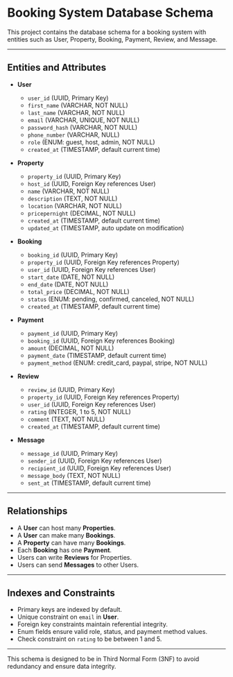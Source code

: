 # Booking System Database Schema

This project contains the database schema for a booking system with entities such as User, Property, Booking, Payment, Review, and Message.

---

## Entities and Attributes

- **User**
  - `user_id` (UUID, Primary Key)
  - `first_name` (VARCHAR, NOT NULL)
  - `last_name` (VARCHAR, NOT NULL)
  - `email` (VARCHAR, UNIQUE, NOT NULL)
  - `password_hash` (VARCHAR, NOT NULL)
  - `phone_number` (VARCHAR, NULL)
  - `role` (ENUM: guest, host, admin, NOT NULL)
  - `created_at` (TIMESTAMP, default current time)

- **Property**
  - `property_id` (UUID, Primary Key)
  - `host_id` (UUID, Foreign Key references User)
  - `name` (VARCHAR, NOT NULL)
  - `description` (TEXT, NOT NULL)
  - `location` (VARCHAR, NOT NULL)
  - `pricepernight` (DECIMAL, NOT NULL)
  - `created_at` (TIMESTAMP, default current time)
  - `updated_at` (TIMESTAMP, auto update on modification)

- **Booking**
  - `booking_id` (UUID, Primary Key)
  - `property_id` (UUID, Foreign Key references Property)
  - `user_id` (UUID, Foreign Key references User)
  - `start_date` (DATE, NOT NULL)
  - `end_date` (DATE, NOT NULL)
  - `total_price` (DECIMAL, NOT NULL)
  - `status` (ENUM: pending, confirmed, canceled, NOT NULL)
  - `created_at` (TIMESTAMP, default current time)

- **Payment**
  - `payment_id` (UUID, Primary Key)
  - `booking_id` (UUID, Foreign Key references Booking)
  - `amount` (DECIMAL, NOT NULL)
  - `payment_date` (TIMESTAMP, default current time)
  - `payment_method` (ENUM: credit_card, paypal, stripe, NOT NULL)

- **Review**
  - `review_id` (UUID, Primary Key)
  - `property_id` (UUID, Foreign Key references Property)
  - `user_id` (UUID, Foreign Key references User)
  - `rating` (INTEGER, 1 to 5, NOT NULL)
  - `comment` (TEXT, NOT NULL)
  - `created_at` (TIMESTAMP, default current time)

- **Message**
  - `message_id` (UUID, Primary Key)
  - `sender_id` (UUID, Foreign Key references User)
  - `recipient_id` (UUID, Foreign Key references User)
  - `message_body` (TEXT, NOT NULL)
  - `sent_at` (TIMESTAMP, default current time)

---

## Relationships

- A **User** can host many **Properties**.
- A **User** can make many **Bookings**.
- A **Property** can have many **Bookings**.
- Each **Booking** has one **Payment**.
- Users can write **Reviews** for Properties.
- Users can send **Messages** to other Users.

---

## Indexes and Constraints

- Primary keys are indexed by default.
- Unique constraint on `email` in **User**.
- Foreign key constraints maintain referential integrity.
- Enum fields ensure valid role, status, and payment method values.
- Check constraint on `rating` to be between 1 and 5.

---

This schema is designed to be in Third Normal Form (3NF) to avoid redundancy and ensure data integrity.
